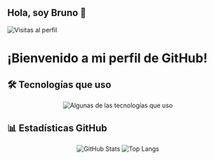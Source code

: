 ## Hola, soy Bruno 👋

![Visitas al perfil](https://komarev.com/ghpvc/?username=brrrr1&color=red)

# ¡Bienvenido a mi perfil de GitHub!

## 🛠 Tecnologías que uso

<p align="center">
  
  <img src="https://i.imgur.com/kzgSUIV.png" alt="Algunas de las tecnologías que uso" width=auto/>
  <!--
  <img src="https://raw.githubusercontent.com/devicons/devicon/master/icons/java/java-original.svg" alt="Java" width="40" height="40"/>
  <img src="https://raw.githubusercontent.com/devicons/devicon/master/icons/html5/html5-original.svg" alt="HTML" width="40" height="40"/>
  <img src="https://raw.githubusercontent.com/devicons/devicon/master/icons/css3/css3-original.svg" alt="CSS" width="40" height="40"/>
  <img src="https://raw.githubusercontent.com/devicons/devicon/master/icons/bootstrap/bootstrap-plain.svg" alt="Bootstrap" width="40" height="40"/>
  <img src="https://raw.githubusercontent.com/devicons/devicon/master/icons/javascript/javascript-original.svg" alt="JavaScript" width="40" height="40"/>
  <img src="https://raw.githubusercontent.com/devicons/devicon/master/icons/spring/spring-original.svg" alt="Spring" width="40" height="40"/>
  <img src="https://raw.githubusercontent.com/devicons/devicon/master/icons/mysql/mysql-original.svg" alt="SQL" width="40" height="40"/>
    -->
</p>

## 📊 Estadísticas GitHub
<p align="center">
  <img src="https://github-readme-stats.vercel.app/api?username=brrrr1&show_icons=true&theme=radical" alt="GitHub Stats"/>
  <img src="https://github-readme-stats.vercel.app/api/top-langs/?username=brrrr1&layout=compact&theme=radical" alt="Top Langs"/>
</p>


<!--
**brrrr1/brrrr1** is a ✨ _special_ ✨ repository because its `README.md` (this file) appears on your GitHub profile.

Here are some ideas to get you started:

- 🔭 I’m currently working on ...
- 🌱 I’m currently learning ...
- 👯 I’m looking to collaborate on ...
- 🤔 I’m looking for help with ...
- 💬 Ask me about ...
- 📫 How to reach me: ...
- 😄 Pronouns: ...
- ⚡ Fun fact: ...
-->

